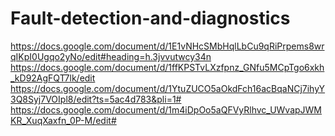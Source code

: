 # Fault-detection-and-diagnostics

https://docs.google.com/document/d/1E1vNHcSMbHqlLbCu9qRiPrpems8wrqIKpI0Ugqo2yNo/edit#heading=h.3jvvutwcy34n
https://docs.google.com/document/d/1ffKPSTvLXzfpnz_GNfu5MCpTgo6xkh_kD92AgFQT7lk/edit
https://docs.google.com/document/d/1YtuZUCO5aOkdFch16acBqaNCj7ihyY3Q8Syj7VOIpl8/edit?ts=5ac4d783&pli=1#
https://docs.google.com/document/d/1m4iDpOo5aQFVyRlhvc_UWvapJWMKR_XuqXaxfn_0P-M/edit#

